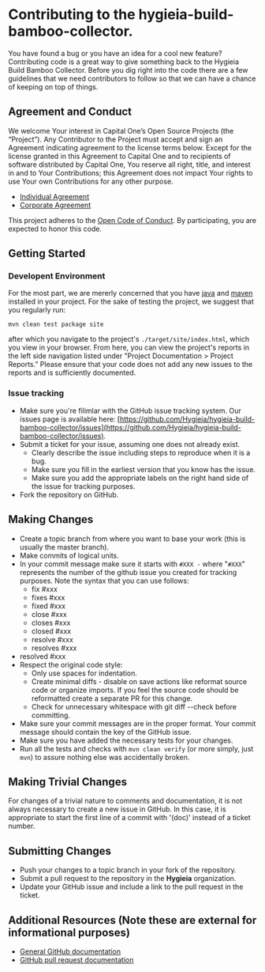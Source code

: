<!---
 Licensed to the Apache Software Foundation (ASF) under one or more
 contributor license agreements.  See the NOTICE file distributed with
 this work for additional information regarding copyright ownership.
 The ASF licenses this file to You under the Apache License, Version 2.0
 (the "License"); you may not use this file except in compliance with
 the License.  You may obtain a copy of the License at

      http://www.apache.org/licenses/LICENSE-2.0

 Unless required by applicable law or agreed to in writing, software
 distributed under the License is distributed on an "AS IS" BASIS,
 WITHOUT WARRANTIES OR CONDITIONS OF ANY KIND, either express or implied.
 See the License for the specific language governing permissions and
 limitations under the License.
-->
Contributing to the hygieia-build-bamboo-collector.
=====================================================

You have found a bug or you have an idea for a cool new feature? Contributing code is a great way to
give something back to the Hygieia Build Bamboo Collector. Before you dig right into the code there 
are a few guidelines that we need contributors to follow so that we can have a chance of keeping on 
top of things.

Agreement and Conduct
---------------------

We welcome Your interest in Capital One’s Open Source Projects (the “Project”). Any Contributor to the Project 
must accept and sign an Agreement indicating agreement to the license terms below. Except for the license granted 
in this Agreement to Capital One and to recipients of software distributed by Capital One, You reserve all 
right, title, and interest in and to Your Contributions; this Agreement does not impact Your rights to use Your 
own Contributions for any other purpose.

* [Individual Agreement](https://docs.google.com/forms/d/19LpBBjykHPox18vrZvBbZUcK6gQTj7qv1O5hCduAZFU/viewform)
* [Corporate Agreement](https://docs.google.com/forms/d/e/1FAIpQLSeAbobIPLCVZD_ccgtMWBDAcN68oqbAJBQyDTSAQ1AkYuCp_g/viewform?usp=send_form)

This project adheres to the [Open Code of Conduct](https://developer.capitalone.com/single/code-of-conduct/). By 
participating, you are expected to honor this code.

Getting Started
---------------

### Developent Environment

For the most part, we are mererly concerned that you have [java](http://openjdk.java.net/) and 
[maven](https://maven.apache.org/) installed in your project. For the sake of testing the project, we
suggest that you regularly run: 

```
mvn clean test package site
```

after which you navigate to the project's `./target/site/index.html`, which you view in your browser. 
From here, you can view the project's reports in the left side navigation listed under 
"Project Documentation > Project Reports." Please ensure that your code does not add any new issues to the
reports and is sufficiently documented. 


### Issue tracking

+ Make sure you're filimlar with the GitHub issue tracking system. Our issues page is available
here: [https://github.com/Hygieia/hygieia-build-bamboo-collector/issues](https://github.com/Hygieia/hygieia-build-bamboo-collector/issues).
+ Submit a ticket for your issue, assuming one does not already exist.
  + Clearly describe the issue including steps to reproduce when it is a bug.
  + Make sure you fill in the earliest version that you know has the issue.
  + Make sure you add the appropriate labels on the right hand side of the issue for tracking purposes.
+ Fork the repository on GitHub.

Making Changes
--------------

+ Create a topic branch from where you want to base your work (this is usually the master branch).
+ Make commits of logical units.
+ In your commit message make sure it starts with `#XXX -` where "`#XXX`" represents the number of the github issue you created for tracking purposes. Note the syntax that you can use follows:
    + fix #xxx
    + fixes #xxx
    + fixed #xxx
    + close #xxx
    + closes #xxx
    + closed #xxx
    + resolve #xxx
    + resolves #xxx
+ resolved #xxx
+ Respect the original code style:
  + Only use spaces for indentation.
  + Create minimal diffs - disable on save actions like reformat source code or organize imports. If you feel the source code should be reformatted create a separate PR for this change.
  + Check for unnecessary whitespace with git diff --check before committing.
+ Make sure your commit messages are in the proper format. Your commit message should contain the key of the GitHub issue.
+ Make sure you have added the necessary tests for your changes.
+ Run all the tests and checks with `mvn clean verify` (or more simply, just `mvn`) to assure nothing else was accidentally broken.

Making Trivial Changes
----------------------

For changes of a trivial nature to comments and documentation, it is not always necessary to create a new issue in GitHub.
In this case, it is appropriate to start the first line of a commit with '(doc)' instead of a ticket number.

Submitting Changes
------------------

+ Push your changes to a topic branch in your fork of the repository.
+ Submit a pull request to the repository in the __Hygieia__ organization.
+ Update your GitHub issue and include a link to the pull request in the ticket.

Additional Resources (Note these are external for informational purposes)
-------------------------------------------------------------------------

+ [General GitHub documentation](https://help.github.com/)
+ [GitHub pull request documentation](https://help.github.com/send-pull-requests/)
